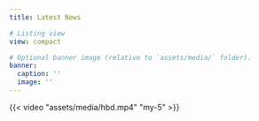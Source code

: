 ```yaml
---
title: Latest News

# Listing view
view: compact

# Optional banner image (relative to `assets/media/` folder).
banner:
  caption: ''
  image: ''
---
```


{{< video "assets/media/hbd.mp4" "my-5" >}}